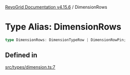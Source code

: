 [RevoGrid Documentation v4.15.6](README.md) / DimensionRows

# Type Alias: DimensionRows

```ts
type DimensionRows: DimensionTypeRow | DimensionRowPin;
```

## Defined in

[src/types/dimension.ts:7](https://github.com/revolist/revogrid/blob/8ab186c1ae2faee97d25784acff6dbf4187524f8/src/types/dimension.ts#L7)
